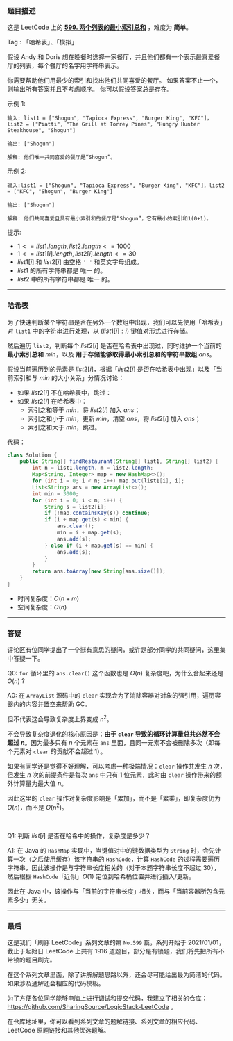 ### 题目描述

这是 LeetCode 上的 **[599. 两个列表的最小索引总和](https://leetcode-cn.com/problems/minimum-index-sum-of-two-lists/solution/by-ac_oier-oh5b/)** ，难度为 **简单**。

Tag : 「哈希表」、「模拟」



假设 Andy 和 Doris 想在晚餐时选择一家餐厅，并且他们都有一个表示最喜爱餐厅的列表，每个餐厅的名字用字符串表示。

你需要帮助他们用最少的索引和找出他们共同喜爱的餐厅。 如果答案不止一个，则输出所有答案并且不考虑顺序。 你可以假设答案总是存在。

示例 1:
```
输入: list1 = ["Shogun", "Tapioca Express", "Burger King", "KFC"]，list2 = ["Piatti", "The Grill at Torrey Pines", "Hungry Hunter Steakhouse", "Shogun"]

输出: ["Shogun"]

解释: 他们唯一共同喜爱的餐厅是“Shogun”。
```
示例 2:
```
输入:list1 = ["Shogun", "Tapioca Express", "Burger King", "KFC"]，list2 = ["KFC", "Shogun", "Burger King"]

输出: ["Shogun"]

解释: 他们共同喜爱且具有最小索引和的餐厅是“Shogun”，它有最小的索引和1(0+1)。
```

提示:
* $1 <= list1.length, list2.length <= 1000$
* $1 <= list1[i].length, list2[i].length <= 30$
* $list1[i]$ 和 $list2[i]$ 由空格 `' '` 和英文字母组成。
* $list1$ 的所有字符串都是 唯一 的。
* $list2$ 中的所有字符串都是 唯一 的。

---

### 哈希表

为了快速判断某个字符串是否在另外一个数组中出现，我们可以先使用「哈希表」对 `list1` 中的字符串进行处理，以 $(list1[i]: i)$ 键值对形式进行存储。

然后遍历 `list2`，判断每个 $list2[i]$ 是否在哈希表中出现过，同时维护一个当前的 **最小索引总和** $min$，以及 **用于存储能够取得最小索引总和的字符串数组** $ans$。

假设当前遍历到的元素是 $list2[i]$，根据「$list2[i]$ 是否在哈希表中出现」以及「当前索引和与 $min$ 的大小关系」分情况讨论：

* 如果 $list2[i]$ 不在哈希表中，跳过：
* 如果 $list2[i]$ 在哈希表中：
    * 索引之和等于 $min$，将 $list2[i]$ 加入 $ans$；
    * 索引之和小于 $min$，更新 $min$，清空 $ans$，将 $list2[i]$ 加入 $ans$；
    * 索引之和大于 $min$，跳过。

代码：
```Java
class Solution {
    public String[] findRestaurant(String[] list1, String[] list2) {
        int n = list1.length, m = list2.length;
        Map<String, Integer> map = new HashMap<>();
        for (int i = 0; i < n; i++) map.put(list1[i], i);
        List<String> ans = new ArrayList<>();
        int min = 3000;
        for (int i = 0; i < m; i++) {
            String s = list2[i];
            if (!map.containsKey(s)) continue;
            if (i + map.get(s) < min) {
                ans.clear();
                min = i + map.get(s);
                ans.add(s);
            } else if (i + map.get(s) == min) {
                ans.add(s);
            }
        }
        return ans.toArray(new String[ans.size()]);
    }
}
```
* 时间复杂度：$O(n + m)$
* 空间复杂度：$O(n)$

---

### 答疑

评论区有位同学提出了一个挺有意思的疑问，或许是部分同学的共同疑问，这里集中答疑一下。

Q0: `for` 循环里的 `ans.clear()` 这个函数也是 $O(n)$ 复杂度吧，为什么合起来还是 $O(n)$ ?

A0: 在 `ArrayList` 源码中的 `clear` 实现会为了消除容器对对象的强引用，遍历容器内的内容并置空来帮助 GC。

但不代表这会导致复杂度上界变成 $n^2$。

不会导致复杂度退化的核心原因是：**由于 `clear` 导致的循环计算量总共必然不会超过 $n$**。因为最多只有 $n$ 个元素在 `ans` 里面，且同一元素不会被删除多次（即每个元素对 `clear` 的贡献不会超过 $1$）。

如果有同学还是觉得不好理解，可以考虑一种极端情况：`clear` 操作共发生 $n$ 次，但发生 $n$ 次的前提条件是每次 `ans` 中只有 $1$ 位元素，此时由 `clear` 操作带来的额外计算量为最大值 $n$。

因此这里的 `clear` 操作对复杂度影响是「累加」，而不是「累乘」，即复杂度仍为 $O(n)$，而不是 $O(n^2)$。

<br/>

Q1: 判断 $list[i]$ 是否在哈希中的操作，复杂度是多少？

A1: 在 Java 的 `HashMap` 实现中，当键值对中的键数据类型为 `String` 时，会先计算一次（之后使用缓存）该字符串的 `HashCode`，计算 `HashCode` 的过程需要遍历字符串，因此该操作是与字符串长度相关的（对于本题字符串长度不超过 $30$），然后根据 `HashCode`「近似」$O(1)$ 定位到哈希桶位置并进行插入/更新。

因此在 Java 中，该操作与「当前的字符串长度」相关，而与「当前容器所包含元素多少」无关。

---

### 最后

这是我们「刷穿 LeetCode」系列文章的第 `No.599` 篇，系列开始于 2021/01/01，截止于起始日 LeetCode 上共有 1916 道题目，部分是有锁题，我们将先把所有不带锁的题目刷完。

在这个系列文章里面，除了讲解解题思路以外，还会尽可能给出最为简洁的代码。如果涉及通解还会相应的代码模板。

为了方便各位同学能够电脑上进行调试和提交代码，我建立了相关的仓库：https://github.com/SharingSource/LogicStack-LeetCode 。

在仓库地址里，你可以看到系列文章的题解链接、系列文章的相应代码、LeetCode 原题链接和其他优选题解。

